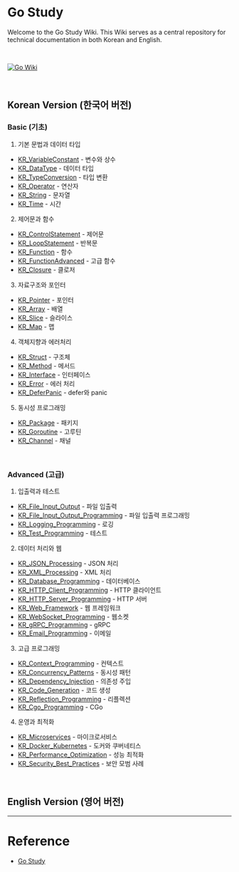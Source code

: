 # Go Study

Welcome to the Go Study Wiki. This Wiki serves as a central repository for technical documentation in both Korean and English.

<br/>

[![Go Wiki](https://img.shields.io/badge/Go%20Wiki-%23007EC6?style=for-the-badge&logo=go&logoColor=white)](https://github.com/somaz94/go-study/wiki)

<br/>

## Korean Version (한국어 버전)

### Basic (기초)
1. 기본 문법과 데이터 타입
- [KR_VariableConstant](https://github.com/somaz94/go-study/wiki/KR_VariableConstant) - 변수와 상수
- [KR_DataType](https://github.com/somaz94/go-study/wiki/KR_DataType) - 데이터 타입
- [KR_TypeConversion](https://github.com/somaz94/go-study/wiki/KR_TypeConversion) - 타입 변환
- [KR_Operator](https://github.com/somaz94/go-study/wiki/KR_Operator) - 연산자
- [KR_String](https://github.com/somaz94/go-study/wiki/KR_String) - 문자열
- [KR_Time](https://github.com/somaz94/go-study/wiki/KR_Time) - 시간

2. 제어문과 함수
- [KR_ControlStatement](https://github.com/somaz94/go-study/wiki/KR_ControlStatement) - 제어문
- [KR_LoopStatement](https://github.com/somaz94/go-study/wiki/KR_LoopStatement) - 반복문
- [KR_Function](https://github.com/somaz94/go-study/wiki/KR_Function) - 함수
- [KR_FunctionAdvanced](https://github.com/somaz94/go-study/wiki/KR_FunctionAdvanced) - 고급 함수
- [KR_Closure](https://github.com/somaz94/go-study/wiki/KR_Closure) - 클로저

3. 자료구조와 포인터
- [KR_Pointer](https://github.com/somaz94/go-study/wiki/KR_Pointer) - 포인터
- [KR_Array](https://github.com/somaz94/go-study/wiki/KR_Array) - 배열
- [KR_Slice](https://github.com/somaz94/go-study/wiki/KR_Slice) - 슬라이스
- [KR_Map](https://github.com/somaz94/go-study/wiki/KR_Map) - 맵

4. 객체지향과 에러처리
- [KR_Struct](https://github.com/somaz94/go-study/wiki/KR_Struct) - 구조체
- [KR_Method](https://github.com/somaz94/go-study/wiki/KR_Method) - 메서드
- [KR_Interface](https://github.com/somaz94/go-study/wiki/KR_Interface) - 인터페이스
- [KR_Error](https://github.com/somaz94/go-study/wiki/KR_Error) - 에러 처리
- [KR_DeferPanic](https://github.com/somaz94/go-study/wiki/KR_DeferPanic) - defer와 panic

5. 동시성 프로그래밍
- [KR_Package](https://github.com/somaz94/go-study/wiki/KR_Package) - 패키지
- [KR_Goroutine](https://github.com/somaz94/go-study/wiki/KR_Goroutine) - 고루틴
- [KR_Channel](https://github.com/somaz94/go-study/wiki/KR_Channel) - 채널

<br/>

### Advanced (고급)
1. 입출력과 테스트
- [KR_File_Input_Output](https://github.com/somaz94/go-study/wiki/KR_File_Input_Output) - 파일 입출력
- [KR_File_Input_Output_Programming](https://github.com/somaz94/go-study/wiki/KR_File_Input_Output_Programming) - 파일 입출력 프로그래밍
- [KR_Logging_Programming](https://github.com/somaz94/go-study/wiki/KR_Logging_Programming) - 로깅
- [KR_Test_Programming](https://github.com/somaz94/go-study/wiki/KR_Test_Programming) - 테스트

2. 데이터 처리와 웹
- [KR_JSON_Processing](https://github.com/somaz94/go-study/wiki/KR_JSON_Processing) - JSON 처리
- [KR_XML_Processing](https://github.com/somaz94/go-study/wiki/KR_XML_Processing) - XML 처리
- [KR_Database_Programming](https://github.com/somaz94/go-study/wiki/KR_Database_Programming) - 데이터베이스
- [KR_HTTP_Client_Programming](https://github.com/somaz94/go-study/wiki/KR_HTTP_Client_Programming) - HTTP 클라이언트
- [KR_HTTP_Server_Programming](https://github.com/somaz94/go-study/wiki/KR_HTTP_Server_Programming) - HTTP 서버
- [KR_Web_Framework](https://github.com/somaz94/go-study/wiki/KR_Web_Framework) - 웹 프레임워크
- [KR_WebSocket_Programming](https://github.com/somaz94/go-study/wiki/KR_WebSocket_Programming) - 웹소켓
- [KR_gRPC_Programming](https://github.com/somaz94/go-study/wiki/KR_gRPC_Programming) - gRPC
- [KR_Email_Programming](https://github.com/somaz94/go-study/wiki/KR_Email_Programming) - 이메일

3. 고급 프로그래밍
- [KR_Context_Programming](https://github.com/somaz94/go-study/wiki/KR_Context_Programming) - 컨텍스트
- [KR_Concurrency_Patterns](https://github.com/somaz94/go-study/wiki/KR_Concurrency_Patterns) - 동시성 패턴
- [KR_Dependency_Injection](https://github.com/somaz94/go-study/wiki/KR_Dependency_Injection) - 의존성 주입
- [KR_Code_Generation](https://github.com/somaz94/go-study/wiki/KR_Code_Generation) - 코드 생성
- [KR_Reflection_Programming](https://github.com/somaz94/go-study/wiki/KR_Reflection_Programming) - 리플렉션
- [KR_Cgo_Programming](https://github.com/somaz94/go-study/wiki/KR_Cgo_Programming) - CGo

4. 운영과 최적화
- [KR_Microservices](https://github.com/somaz94/go-study/wiki/KR_Microservices) - 마이크로서비스
- [KR_Docker_Kubernetes](https://github.com/somaz94/go-study/wiki/KR_Docker_Kubernetes) - 도커와 쿠버네티스
- [KR_Performance_Optimization](https://github.com/somaz94/go-study/wiki/KR_Performance_Optimization) - 성능 최적화
- [KR_Security_Best_Practices](https://github.com/somaz94/go-study/wiki/KR_Security_Best_Practices) - 보안 모범 사례

<br/>

## English Version (영어 버전)


---------------------------

# Reference
- [Go Study](http://golang.site/)